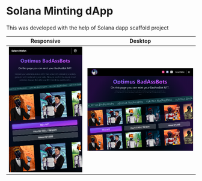
# Solana Minting dApp

This was developed with the help of Solana dapp scaffold project

Responsive                     |  Desktop
:-------------------------:|:-------------------------:
![](dapp-mobile.png)  |  ![](dapp-desktop.png)
